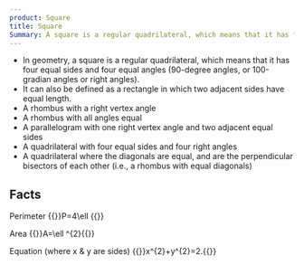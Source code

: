 ```yaml
---
product: Square
title: Square
Summary: A square is a regular quadrilateral, which means that it has four equal sides and four equal angles
---
```


* In geometry, a square is a regular quadrilateral, which means that it has four equal sides and four equal angles (90-degree angles, or 100-gradian angles or right angles).
* It can also be defined as a rectangle in which two adjacent sides have equal length.
* A rhombus with a right vertex angle
* A rhombus with all angles equal
* A parallelogram with one right vertex angle and two adjacent equal sides
* A quadrilateral with four equal sides and four right angles
* A quadrilateral where the diagonals are equal, and are the perpendicular bisectors of each other (i.e., a rhombus with equal diagonals)

Facts
-----

Perimeter {{<latex>}}P=4\ell {{</latex>}}

Area {{<latex>}}A=\ell ^{2}{{</latex>}}

Equation (where x & y are sides) {{<latex>}}x^{2}+y^{2}=2.{{</latex>}}
